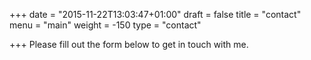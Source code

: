 +++
date = "2015-11-22T13:03:47+01:00"
draft = false
title = "contact"
menu = "main"
weight = -150
type = "contact"

+++
Please fill out the form below to get in touch with me.
